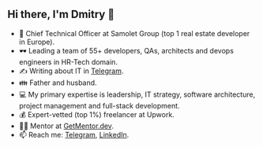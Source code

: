 ## Hi there, I'm Dmitry 👋

- 🔭 Chief Technical Officer at Samolet Group (top 1 real estate developer in Europe).
- 🕶️ Leading a team of 55+ developers, QAs, architects and devops engineers in HR-Tech domain.
- ✍️ Writing about IT in [Telegram](https://t.me/myengineeringnotes).
- 👪 Father and husband.
- 💻 My primary expertise is leadership, IT strategy, software architecture, project management and full-stack development.
- 💰 Expert-vetted (top 1%) freelancer at Upwork.
- 👨‍🎓 Mentor at [GetMentor.dev](https://getmentor.dev/mentor/dmitriy-astrikov-3577).
- 📫 Reach me: [Telegram](https://t.me/dastrikov), [LinkedIn](https://www.linkedin.com/in/dastrikov/).

